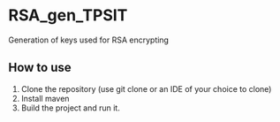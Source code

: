 # RSA_gen_TPSIT

Generation of keys used for RSA encrypting

## How to use

1. Clone the repository (use git clone or an IDE of your choice to clone)
2. Install maven
3. Build the project and run it.
